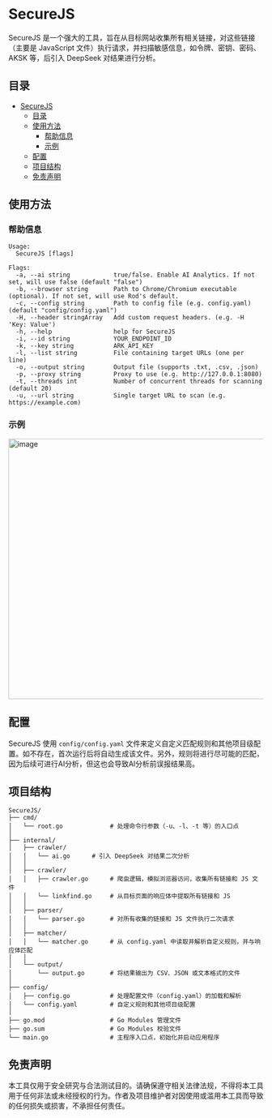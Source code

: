 # SecureJS

SecureJS 是一个强大的工具，旨在从目标网站收集所有相关链接，对这些链接（主要是 JavaScript 文件）执行请求，并扫描敏感信息，如令牌、密钥、密码、AKSK 等，后引入 DeepSeek 对结果进行分析。

## 目录

- [SecureJS](#securejs)
  - [目录](#目录)
  - [使用方法](#使用方法)
    - [帮助信息](#帮助信息)
    - [示例](#示例)
  - [配置](#配置)
  - [项目结构](#项目结构)
  - [免责声明](#免责声明)

## 使用方法

### 帮助信息

```
Usage:
  SecureJS [flags]

Flags:
  -a, --ai string            true/false. Enable AI Analytics. If not set, will use false (default "false")
  -b, --browser string       Path to Chrome/Chromium executable (optional). If not set, will use Rod's default.
  -c, --config string        Path to config file (e.g. config.yaml) (default "config/config.yaml")
  -H, --header stringArray   Add custom request headers. (e.g. -H 'Key: Value')
  -h, --help                 help for SecureJS
  -i, --id string            YOUR_ENDPOINT_ID
  -k, --key string           ARK_API_KEY
  -l, --list string          File containing target URLs (one per line)
  -o, --output string        Output file (supports .txt, .csv, .json)
  -p, --proxy string         Proxy to use (e.g. http://127.0.0.1:8080)
  -t, --threads int          Number of concurrent threads for scanning (default 20)
  -u, --url string           Single target URL to scan (e.g. https://example.com)
```

### 示例
<img width="514" alt="image" src="https://github.com/user-attachments/assets/4e850e78-d6c5-4b55-b8c4-0f8822f98967" />


## 配置

SecureJS 使用 `config/config.yaml` 文件来定义自定义匹配规则和其他项目级配置。如不存在，首次运行后将自动生成该文件。另外，规则将进行尽可能的匹配，因为后续可进行AI分析，但这也会导致AI分析前误报结果高。

## 项目结构

```
SecureJS/
├── cmd/
│   └── root.go             # 处理命令行参数（-u、-l、-t 等）的入口点
│
├── internal/
│   ├── crawler/
│   │   └── ai.go      # 引入 DeepSeek 对结果二次分析
│   │
│   ├── crawler/
│   │   ├── crawler.go      # 爬虫逻辑，模拟浏览器访问，收集所有链接和 JS 文件
│   │   └── linkfind.go     # 从目标页面的响应体中提取所有链接和 JS
│   │
│   ├── parser/
│   │   └── parser.go       # 对所有收集的链接和 JS 文件执行二次请求
│   │
│   ├── matcher/
│   │   └── matcher.go      # 从 config.yaml 中读取并解析自定义规则，并与响应体匹配
│   │
│   └── output/
│       └── output.go       # 将结果输出为 CSV、JSON 或文本格式的文件
│
├── config/
│   ├── config.go           # 处理配置文件（config.yaml）的加载和解析
│   └── config.yaml         # 自定义规则和其他项目级配置
│
├── go.mod                  # Go Modules 管理文件
├── go.sum                  # Go Modules 校验文件
└── main.go                 # 主程序入口点，初始化并启动应用程序
```

## 免责声明

本工具仅用于安全研究与合法测试目的。请确保遵守相关法律法规，不得将本工具用于任何非法或未经授权的行为。作者及项目维护者对因使用或滥用本工具而导致的任何损失或损害，不承担任何责任。
